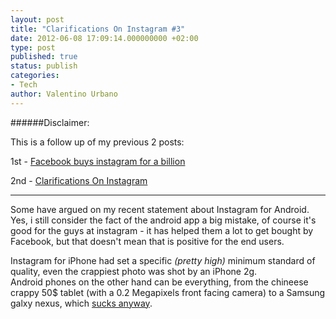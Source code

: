 ```yaml
---
layout: post
title: "Clarifications On Instagram #3"
date: 2012-06-08 17:09:14.000000000 +02:00
type: post
published: true
status: publish
categories:
- Tech
author: Valentino Urbano 
---
```


######Disclaimer:

This is a follow up of my previous 2 posts:

1st - [Facebook buys instagram for a billion](/facebook-buys-instagram-for-a-billion.html)

2nd - [Clarifications On Instagram](/clarifications-on-instagram.html)

---

Some have argued on my recent statement about Instagram for Android.  
Yes, i still consider the fact of the android app a big mistake, of course it's good for the guys at instagram - it has helped them a lot to get bought by Facebook, but that doesn't mean that is positive for the end users.

Instagram for iPhone had set a specific _(pretty high)_ minimum standard of quality, even the crappiest photo was shot by an iPhone 2g.  
Android phones on the other hand can be everything, from the chineese crappy 50$ tablet (with a 0.2 Megapixels front facing camera) to a Samsung galxy nexus, which [sucks anyway][1].


[0]: /clarifications-on-instagram.html
[1]: https://twitter.com/#!/gruber/status/187349393492549634